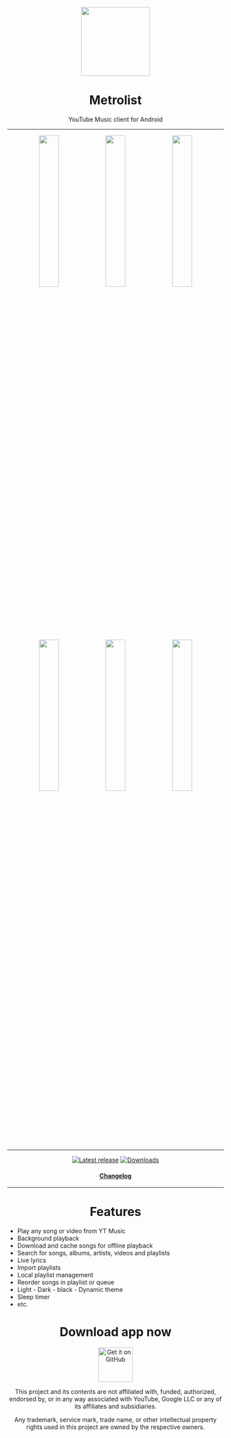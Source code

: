 <div align="center">
<img src="https://raw.githubusercontent.com/mostafaalagamy/Metrolist/main/ic_launcher.webp" width="160" height="160" style="display: block; margin: 0 auto"/>
<h1>Metrolist</h1>
<p>YouTube Music client for Android</p>
</div>

---

<p align="center">
  <img src="https://raw.githubusercontent.com/mostafaalagamy/Metrolist/main/Screenshot_I.webp" width="30%" />
  <img src="https://raw.githubusercontent.com/mostafaalagamy/Metrolist/main/Screenshot_VII.webp" width="30%" />
  <img src="https://raw.githubusercontent.com/mostafaalagamy/Metrolist/main/Screenshot_III.webp" width="30%" />

  <img src="https://raw.githubusercontent.com/mostafaalagamy/Metrolist/main/Screenshot_IV.webp" width="30%" />
  <img src="https://raw.githubusercontent.com/mostafaalagamy/Metrolist/main/Screenshot_V.webp " width="30%" />
  <img src="https://raw.githubusercontent.com/mostafaalagamy/Metrolist/main/Screenshot_VI.webp" width="30%" />
</p>
</div>

---

<div align="center">
  
[![Latest release](https://img.shields.io/github/v/release/mostafaalagamy/Metrolist?style=for-the-badge)](https://github.com/mostafaalagamy/Metrolist/releases)
[![Downloads](https://img.shields.io/github/downloads/mostafaalagamy/Metrolist/total?style=for-the-badge)](https://github.com/mostafaalagamy/Metrolist/releases)

<h4 align="center"><a href="/CHANGELOG.md">Changelog</a>

</div>

---

<div align="center">
<h1>Features</h1>
</div>

- Play any song or video from YT Music
- Background playback
- Download and cache songs for offline playback
- Search for songs, albums, artists, videos and playlists
- Live lyrics
- Import playlists
- Local playlist management
- Reorder songs in playlist or queue
- Light - Dark - black - Dynamic theme
- Sleep timer
- etc.

<div align="center">
<h1>Download app now</h1>

[<img src="https://raw.githubusercontent.com/WSTxda/QP-Gallery-Releases/master/Images/GitHub.svg"
alt='Get it on GitHub'
height="80">](https://github.com/mostafaalagamy/Metrolist/releases/latest/download/Metrolist.apk)



This project and its contents are not affiliated with, funded, authorized, endorsed by, or in any way associated with YouTube, Google LLC or any of its affiliates and subsidiaries.

Any trademark, service mark, trade name, or other intellectual property rights used in this project are owned by the respective owners.
